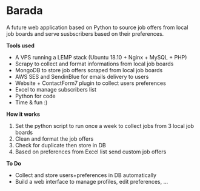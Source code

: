 # Barada
A future web application based on Python to source job offers from local job boards and serve susbscribers based on their preferences.

**Tools used**

* A VPS running a LEMP stack (Ubuntu 18.10 + Nginx + MySQL + PHP)
* Scrapy to collect and format informations from local job boards
* MongoDB to store job offers scraped from local job boards
* AWS SES and SendinBlue for emails delivery to users
* Website + ContactForm7 plugin to collect users preferences
* Excel to manage subscribers list
* Python for code
* Time & fun :)

**How it works**

1. Set the python script to run once a week to collect jobs from 3 local job boards
2. Clean and format the job offers
3. Check for duplicate then store in DB
4. Based on preferences from Excel list send custom job offers

**To Do**

* Collect and store users+preferences in DB automatically
* Build a web interface to manage profiles, edit preferences, ...
